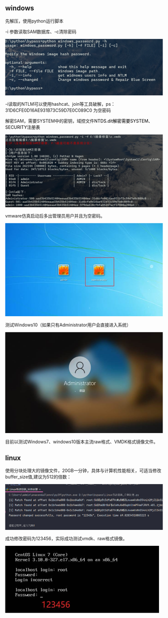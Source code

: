 ## windows

先解压，使用python运行脚本

-i 参数读取SAM数据库、-c清除密码

![](README/202409191513698.png)

-i读取的NTLM可以使用hashcat、join等工具破解，ps：31D6CFE0D16AE931B73C59D7E0C089C0 为空密码

解密SAM，需要SYSTEM中的密钥，域控文件<font style="color:rgb(0, 0, 0);">NTDS.dit解密需要SYSTEM、SECURITY注册表</font>

![](README/202409191514335.png)

vmware仿真启动后多出管理员用户并且为空密码。

![img](README/clip_image002.jpg)

测试Windows10（如果只有Administrator用户会直接进入系统）

![img](README/clip_image004.jpg)

目前以测试Windows7、windows10版本主流raw格式、VMDK格式镜像文件。

## linux



使用分块处理大的镜像文件，20GB一分钟，具体与计算机性能相关，可适当修改buffer_size值,建议为512的倍数：

![](README/202409191514404.png)

成功修改密码为123456，实际成功测试vmdk、raw格式镜像。

![img](README/clip_image002-1727144350384-7.jpg)